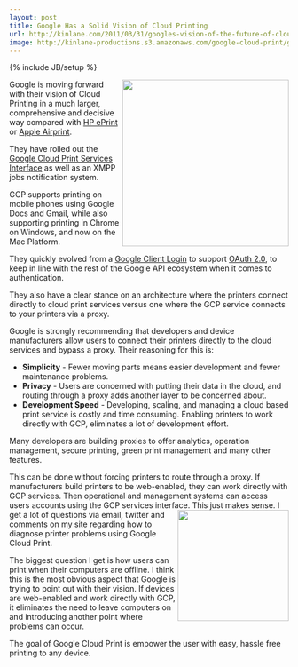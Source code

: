 ```yaml
---
layout: post
title: Google Has a Solid Vision of Cloud Printing
url: http://kinlane.com/2011/03/31/googles-vision-of-the-future-of-cloud-printing/
image: http://kinlane-productions.s3.amazonaws.com/google-cloud-print/google-cloud-print.png
---
```

{% include JB/setup %}
<p>
     <img src="http://kinlane-productions.s3.amazonaws.com/google-cloud-print/google-cloud-print.png"  width="300" align="right" />Google is moving forward with their vision of Cloud Printing in a much larger, comprehensive and decisive way compared with <a title="HP ePrint" href="http://www.kinlane.com/2011/03/hp-eprint-web-connected-printers/">HP ePrint</a> or <a title="Apple Airprint" href="http://www.kinlane.com/2011/03/apple-airprint/">Apple Airprint</a>.
</p>

<p>
     They have rolled out the <a title="Google Cloud Print Services Interface" href="http://code.google.com/apis/cloudprint/docs/proxyinterfaces.html">Google Cloud Print Services Interface</a> as well as an XMPP jobs notification system.
</p>

<p>
     GCP supports printing on mobile phones using Google Docs and Gmail, while also supporting printing in Chrome on Windows, and now on the Mac Platform.
</p>

<p>
     They quickly evolved from a <a title="Google Client Login" href="http://code.google.com/apis/accounts/docs/AuthForInstalledApps.html">Google Client Login</a> to support <a title="OAuth 2.0" href="http://code.google.com/apis/accounts/docs/OAuth2.html">OAuth 2.0</a>, to keep in line with the rest of the Google API ecosystem when it comes to authentication.
</p>

<p>
     They also have a clear stance on an architecture where the printers connect directly to cloud print services versus one where the GCP service connects to your printers via a proxy.
</p>

<p>
     Google is strongly recommending that developers and device manufacturers allow users to connect their printers directly to the cloud services and bypass a proxy. Their reasoning for this is:
</p>
<ul class="mainlist">
     <li>
          <strong>Simplicity</strong> - Fewer moving parts means easier development and fewer maintenance problems.
     </li>
     <li>
          <strong>Privacy</strong> - Users are concerned with putting their data in the cloud, and routing through a proxy adds another layer to be concerned about.
     </li>
     <li>
          <strong>Development Speed</strong> - Developing, scaling, and managing a cloud based print service is costly and time consuming. Enabling printers to work directly with GCP, eliminates a lot of development effort.
     </li>
</ul>
<p>
     Many developers are building proxies to offer analytics, operation management, secure printing, green print management and many other features.
</p>

<p>
     This can be done without forcing printers to route through a proxy. If manufacturers build printers to be web-enabled, they can work directly with GCP services. Then operational and management systems can access users accounts using the GCP services interface. <img src="http://kinlane-productions.s3.amazonaws.com/mimeo-logo.jpg"  width="200" align="right" /> This just makes sense. I get a lot of questions via email, twitter and comments on my site regarding how to diagnose printer problems using Google Cloud Print.
</p>

<p>
     The biggest question I get is how users can print when their computers are offline. I think this is the most obvious aspect that Google is trying to point out with their vision. If devices are web-enabled and work directly with GCP, it eliminates the need to leave computers on and introducing another point where problems can occur.
</p>

<p>
     The goal of Google Cloud Print is empower the user with easy, hassle free printing to any device.
</p>